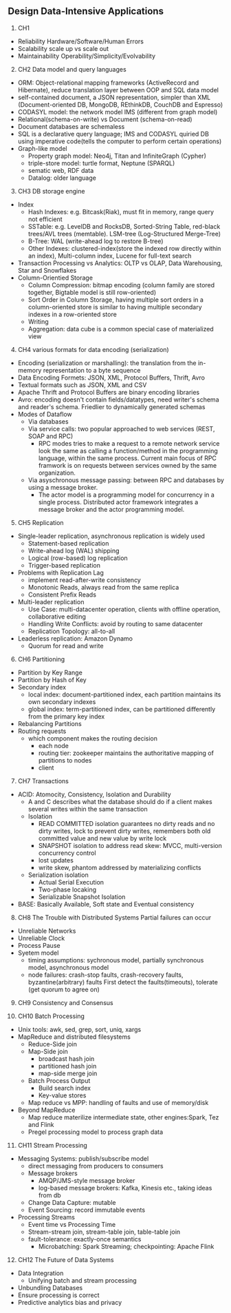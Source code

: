 ## Design Data-Intensive Applications
1. CH1 
  * Reliability		Hardware/Software/Human Errors 
  * Scalability 	scale up vs scale out
  * Maintainability	Operability/Simplicity/Evolvability

2. CH2 Data model and query languages
  * ORM: Object-relational mapping frameworks (ActiveRecord and Hibernate), reduce translation layer between OOP and SQL data model
  * self-contained document, a JSON representation, simpler than XML (Document-oriented DB, MongoDB, REthinkDB, CouchDB and Espresso)
  * CODASYL model: the network model IMS (different from graph model)
  * Relational(schema-on-write) vs Document (schema-on-read)
  * Document databases are schemaless
  * SQL is a declarative query language; IMS and CODASYL quiried DB using imperative code(tells the computer to perform certain operations)
  * Graph-like model
    * Property graph model: Neo4j, Titan and InfiniteGraph (Cypher)
    * triple-store model: turtle format, Neptune (SPARQL)
    * sematic web, RDF data
    * Datalog: older language

3. CH3 DB storage engine
  * Index
    * Hash Indexes: e.g. Bitcask(Riak), must fit in memory, range query not efficient
    * SSTable: e.g. LevelDB and RocksDB, Sorted-String Table, red-black trees/AVL trees (memtable). LSM-tree (Log-Structured Merge-Tree)
    * B-Tree: WAL (write-ahead log to restore B-tree)
    * Other Indexes: clustered-index(store the indexed row directly within an index), Multi-column index, Lucene for full-text search 
  * Transaction Processing vs Analytics: OLTP vs OLAP, Data Warehousing, Star and Snowflakes
  * Column-Orientied Storage
    * Column Compression: bitmap encoding (column family are stored together, Bigtable model is still row-oriented)
    * Sort Order in Column Storage, having multiple sort orders in a column-oriented store is similar to having multiple secondary indexes in a row-oriented store
    * Writing
    * Aggregation: data cube is a common special case of materialized view

4. CH4 various formats for data encoding (serialization)
  * Encoding (serialization or marshalling): the translation from the in-memory representation to a byte sequence
  * Data Encoding Formets: JSON, XML, Protocol Buffers, Thrift, Avro
  * Textual formats such as JSON, XML and CSV
  * Apache Thrift and Protocol Buffers are binary encoding libraries
  * Avro: encoding doesn't contain fields/datatypes, need writer's schema and reader's schema. Friedlier to dynamically generated schemas
  * Modes of Dataflow
    * Via databases
    * Via service calls: two popular approached to web services (REST, SOAP and RPC)
      * RPC modes tries to make a request to a remote network service look the same as calling a function/method in the programming language, within the same process. Current main focus of RPC framwork is on requests between services owned by the same organization.
    * Via asyschronous message passing: between RPC and databases by using a message broker. 
      * The actor model is a programming model for concurrency in a single process. Distributed actor framework integrates a message broker and the actor programming model.

5. CH5 Replication
  * Single-leader replication, asynchronous replication is widely used
    * Statement-based replication
    * Write-ahead log (WAL) shipping
    * Logical (row-based) log replication
    * Trigger-based replication
  * Problems with Replication Lag
    * implement read-after-write consistency
    * Monotonic Reads, always read from the same replica
    * Consistent Prefix Reads 
  * Multi-leader replication
    * Use Case: multi-datacenter operation, clients with offline operation, collaborative editing
    * Handling Write Conflicts: avoid by routing to same datacenter
    * Replication Topology: all-to-all
  * Leaderless replication: Amazon Dynamo
    * Quorum for read and write

6. CH6 Partitioning
  * Partition by Key Range
  * Partition by Hash of Key
  * Secondary index
    * local index: document-partitioned index, each partition maintains its own secondary indexes
    * global index: term-partitioned index, can be partitioned differently from the primary key index
  * Rebalancing Partitions
  * Routing requests
    * which component makes the routing decision
      * each node
      * routing tier: zookeeper maintains the authoritative mapping of partitions to nodes
      * client
  
7. CH7 Transactions
  * ACID: Atomocity, Consistency, Isolation and Durability
    * A and C describes what the database should do if a client makes several writes within the same transaction
    * Isolation
      * READ COMMITTED isolation guarantees no dirty reads and no dirty writes, lock to prevent dirty writes, remembers both old committed value and new value by write lock
      * SNAPSHOT isolation to address read skew: MVCC, multi-version concurrency control
      * lost updates
      * write skew, phantom addressed by materializing conflicts
    * Serialization isolation
      * Actual Serial Execution
      * Two-phase locaking
      * Serializable Snapshot Isolation 
  * BASE: Basically Available, Soft state and Eventual consistency

8. CH8 The Trouble with Distributed Systems
  Partial failures can occur 
  * Unreliable Networks
  * Unreliable Clock
  * Process Pause
  * Syetem model
    * timing assumptions: sychronous model, partially synchronous model, asynchronous model
    * node failures: crash-stop faults, crash-recovery faults, byzantine(arbitrary) faults 
  First detect the faults(timeouts), tolerate (get quorum to agree on)

9. CH9 Consistency and Consensus

10. CH10 Batch Processing
  * Unix tools: awk, sed, grep, sort, uniq, xargs
  * MapReduce and distributed filesystems
    * Reduce-Side join
    * Map-Side join
      * broadcast hash join
      * partitioned hash join
      * map-side merge join
    * Batch Process Output
      * Build search index
      * Key-value stores
    * Map reduce vs MPP: handling of faults and use of memory/disk 
  * Beyond MapReduce
    * Map reduce materilize intermediate state, other engines:Spark, Tez and Flink
    * Pregel processing model to process graph data

11. CH11 Stream Processing
  * Messaging Systems: publish/subscribe model
    * direct messaging from producers to consumers
    * Message brokers
      * AMQP/JMS-style message broker
      * log-based message brokers: Kafka, Kinesis etc., taking ideas from db
    * Change Data Capture: mutable
    * Event Sourcing: record immutable events
  * Processing Streams
    * Event time vs Processing Time
    * Stream-stream join, stream-table join, table-table join
    * fault-tolerance: exactly-once semantics
      * Microbatching: Spark Streaming; checkpointing: Apache Flink

12. CH12 The Future of Data Systems 
  * Data Integration
    * Unifying batch and stream processing
  * Unbundling Databases
  * Ensure processing is correct
  * Predictive analytics bias and privacy
